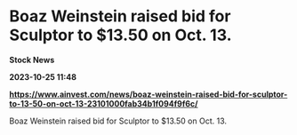 # Boaz Weinstein raised bid for Sculptor to $13.50 on Oct. 13.
**Stock News**

**2023-10-25 11:48**

**https://www.ainvest.com/news/boaz-weinstein-raised-bid-for-sculptor-to-13-50-on-oct-13-23101000fab34b1f094f9f6c/**

Boaz Weinstein raised bid for Sculptor to $13.50 on Oct. 13.